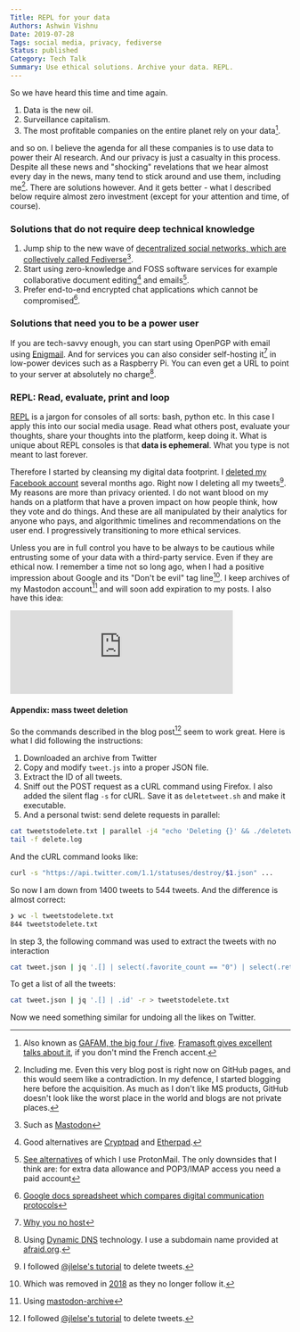```yaml
---
Title: REPL for your data
Authors: Ashwin Vishnu
Date: 2019-07-28
Tags: social media, privacy, fediverse
Status: published
Category: Tech Talk
Summary: Use ethical solutions. Archive your data. REPL.
---
```


So we have heard this time and time again.

1. Data is the new oil.
1. Surveillance capitalism.
1. The most profitable companies on the entire planet rely on your data[^data].

[^data]: Also known as [GAFAM, the big four / five](https://en.m.wikipedia.org/wiki/Big_Four_tech_companies).
  [Framasoft gives excellent talks about it](https://old.framatube.org/media/lets-de-google-ify-the-internet-floss-positive-alt),
  if you don't mind the French accent.

and so on. I believe the agenda for all these companies is to use data to power
their AI research. And our privacy is just a casualty in this process.  Despite
all these news and "shocking" revelations that we hear almost every day in the
news, many tend to stick around and use them, including me[^contra].  There are
solutions however. And it gets better - what I described below require almost
zero investment (except for your attention and time, of course).

[^contra]: Including me. Even this very blog post is right now on GitHub pages,
  and this would seem like a contradiction. In my defence, I started blogging
  here before the acquisition.  As much as I don't like MS products, GitHub
  doesn't look like the worst place in the world and blogs are not private
  places.

### Solutions that do not require deep technical knowledge

1. Jump ship to the new wave of [decentralized social
   networks, which are collectively called
   Fediverse](https://fediverse.party)[^mast].
1. Start using zero-knowledge and FOSS software services for example
   collaborative document editing[^docs] and emails[^email].
1. Prefer end-to-end encrypted chat applications which cannot be
   compromised[^chat].

### Solutions that need you to be a power user

If you are tech-savvy enough, you can start using OpenPGP with email using
[Enigmail](https://emailselfdefense.fsf.org/en/). And for services you can
also consider self-hosting it[^host] in low-power devices such as a Raspberry
Pi. You can even get a URL to point to your server at absolutely no charge[^dns].

### REPL: Read, evaluate, print and loop

[REPL](https://en.wikipedia.org/wiki/Read%E2%80%93eval%E2%80%93print_loop) is a
jargon for consoles of all sorts: bash, python etc. In this case I apply this
into our social media usage. Read what others post, evaluate your thoughts,
share your thoughts into the platform, keep doing it. What is unique about REPL
consoles is that **data is ephemeral**. What you type is not meant to last forever.

Therefore I started by cleansing my digital data footprint. I [deleted my
Facebook account](https://deletefacebook.com) several months ago. Right now I
deleting all my tweets[^tweets]. My reasons are more than privacy oriented. I
do not want blood on my hands on a platform that have a proven impact on how
people think, how they vote and do things. And these are all manipulated by
their analytics for anyone who pays, and algorithmic timelines and recommendations
on the user end. I progressively transitioning to more ethical services.

Unless you are in full control you have to be always to be cautious while
entrusting some of your data with a third-party service. Even if they are
ethical now. I remember a time not so long ago, when I had a positive
impression about Google and its "Don't be evil" tag line[^evil]. I keep archives
of my Mastodon account[^archive] and will soon add expiration to my posts. I
also have this idea:

<iframe src="https://mastodon.acc.sunet.se/@ashwinvis/102518020982921035/embed" class="mastodon-embed" style="max-width: 100%; border: 0" width="400" allowfullscreen="allowfullscreen"></iframe><script src="https://mastodon.acc.sunet.se/embed.js" async="async"></script>

#### Appendix: mass tweet deletion

So the commands described in the blog post[^tweets] seem to work great. Here
is what I did following the instructions:

1. Downloaded an archive from Twitter
1. Copy and modify `tweet.js` into a proper JSON file.
1. Extract the ID of all tweets.
1. Sniff out the POST request as a cURL command using Firefox. I also added
   the silent flag `-s` for cURL.
   Save it as `deletetweet.sh` and make it executable.
1. And a personal twist: send delete requests in parallel:

```sh
cat tweetstodelete.txt | parallel -j4 "echo 'Deleting {}' && ./deletetweet.sh {}" 2>&1 1>> delete.log &
tail -f delete.log
```

And the cURL command looks like:
```sh
curl -s "https://api.twitter.com/1.1/statuses/destroy/$1.json" ...
```

So now I am down from 1400 tweets to 544 tweets. And the difference is almost
correct:

```sh
❯ wc -l tweetstodelete.txt
844 tweetstodelete.txt
```

In step 3, the following command was used to extract the tweets with no
interaction
```sh
cat tweet.json | jq '.[] | select(.favorite_count == "0") | select(.retweet_count == "0") | select(has("in_reply_to_user_id_str") | not)  | .id' -r > tweetstodelete.txt`
```

To get a list of all the tweets:
```sh
cat tweet.json | jq '.[] | .id' -r > tweetstodelete.txt
```

Now we need something similar for undoing all the likes on Twitter.

[^mast]: Such as [Mastodon](https://joinmastodon.org)
[^docs]: Good alternatives are [Cryptpad](https://cryptpad.fr/) and
  [Etherpad](https://github.com/ether/etherpad-lite/wiki/Sites-that-run-Etherpad-Lite).
[^email]: [See alternatives](https://www.privacytools.io/providers/email/) of
  which I use ProtonMail. The only downsides that I think are: for extra data
  allowance and POP3/IMAP access you need a paid account
[^chat]: [Google docs spreadsheet which compares digital communication
  protocols](https://docs.google.com/spreadsheets/d/1-UlA4-tslROBDS9IqHalWVztqZo7uxlCeKPQ-8uoFOU/htmlview)
[^host]: [Why you no host](https://yunohost.org/)
[^dns]: Using [Dynamic DNS](https://wiki.archlinux.org/index.php/Dynamic_DNS)
  technology. I use a subdomain name provided at
  [afraid.org](https://freedns.afraid.org).
[^evil]: Which was removed in
  [2018](https://en.wikipedia.org/wiki/Don%27t_be_evil) as they no longer
  follow it.
[^tweets]: I followed [@jlelse's tutorial](https://jlelse.blog/posts/mass-delete-tweets/) to delete tweets.
[^archive]: Using [mastodon-archive](https://github.com/kensanata/mastodon-backup)
[^expire]: This is [an interesting
  essay](https://alexschroeder.ch/wiki/2017-04-27_Record_Keeping) on why you
  should expire your posts.
